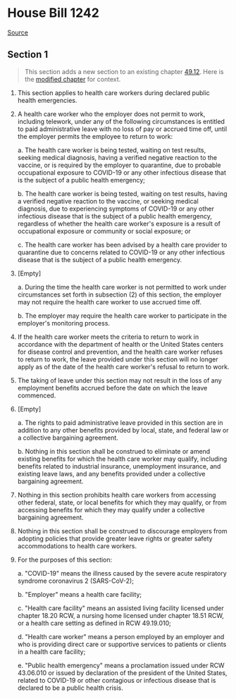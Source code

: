 # House Bill 1242

[Source](http://lawfilesext.leg.wa.gov/biennium/2021-22/Pdf/Bills/House%20Bills/1242.pdf)
## Section 1
> This section adds a new section to an existing chapter [49.12](/rcw/49_labor_regulations/49.12_industrial_welfare.md). Here is the [modified chapter](rcw/49_labor_regulations/49.12_industrial_welfare.md) for context.

1. This section applies to health care workers during declared public health emergencies.

2. A health care worker who the employer does not permit to work, including telework, under any of the following circumstances is entitled to paid administrative leave with no loss of pay or accrued time off, until the employer permits the employee to return to work:

    a. The health care worker is being tested, waiting on test results, seeking medical diagnosis, having a verified negative reaction to the vaccine, or is required by the employer to quarantine, due to probable occupational exposure to COVID-19 or any other infectious disease that is the subject of a public health emergency;

    b. The health care worker is being tested, waiting on test results, having a verified negative reaction to the vaccine, or seeking medical diagnosis, due to experiencing symptoms of COVID-19 or any other infectious disease that is the subject of a public health emergency, regardless of whether the health care worker's exposure is a result of occupational exposure or community or social exposure; or

    c. The health care worker has been advised by a health care provider to quarantine due to concerns related to COVID-19 or any other infectious disease that is the subject of a public health emergency.

3. [Empty]

    a. During the time the health care worker is not permitted to work under circumstances set forth in subsection (2) of this section, the employer may not require the health care worker to use accrued time off.

    b. The employer may require the health care worker to participate in the employer's monitoring process.

4. If the health care worker meets the criteria to return to work in accordance with the department of health or the United States centers for disease control and prevention, and the health care worker refuses to return to work, the leave provided under this section will no longer apply as of the date of the health care worker's refusal to return to work.

5. The taking of leave under this section may not result in the loss of any employment benefits accrued before the date on which the leave commenced.

6. [Empty]

    a. The rights to paid administrative leave provided in this section are in addition to any other benefits provided by local, state, and federal law or a collective bargaining agreement.

    b. Nothing in this section shall be construed to eliminate or amend existing benefits for which the health care worker may qualify, including benefits related to industrial insurance, unemployment insurance, and existing leave laws, and any benefits provided under a collective bargaining agreement.

7. Nothing in this section prohibits health care workers from accessing other federal, state, or local benefits for which they may qualify, or from accessing benefits for which they may qualify under a collective bargaining agreement.

8. Nothing in this section shall be construed to discourage employers from adopting policies that provide greater leave rights or greater safety accommodations to health care workers.

9. For the purposes of this section:

    a. "COVID-19" means the illness caused by the severe acute respiratory syndrome coronavirus 2 (SARS-CoV-2);

    b. "Employer" means a health care facility;

    c. "Health care facility" means an assisted living facility licensed under chapter 18.20 RCW, a nursing home licensed under chapter 18.51 RCW, or a health care setting as defined in RCW 49.19.010;

    d. "Health care worker" means a person employed by an employer and who is providing direct care or supportive services to patients or clients in a health care facility;

    e. "Public health emergency" means a proclamation issued under RCW 43.06.010 or issued by declaration of the president of the United States, related to COVID-19 or other contagious or infectious disease that is declared to be a public health crisis.

